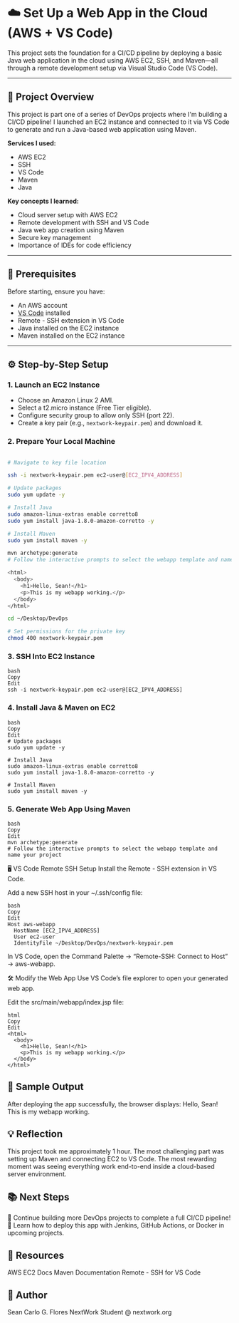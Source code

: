# ☁️ Set Up a Web App in the Cloud (AWS + VS Code)

This project sets the foundation for a CI/CD pipeline by deploying a basic Java web application in the cloud using AWS EC2, SSH, and Maven—all through a remote development setup via Visual Studio Code (VS Code).

---

## 🚀 Project Overview

This project is part one of a series of DevOps projects where I'm building a CI/CD pipeline! I launched an EC2 instance and connected to it via VS Code to generate and run a Java-based web application using Maven.

**Services I used:**  
- AWS EC2  
- SSH  
- VS Code  
- Maven  
- Java

**Key concepts I learned:**  
- Cloud server setup with AWS EC2  
- Remote development with SSH and VS Code  
- Java web app creation using Maven  
- Secure key management  
- Importance of IDEs for code efficiency

---

## 🧰 Prerequisites

Before starting, ensure you have:
- An AWS account
- [VS Code](https://code.visualstudio.com/) installed
- Remote - SSH extension in VS Code
- Java installed on the EC2 instance
- Maven installed on the EC2 instance

---

## ⚙️ Step-by-Step Setup

### 1. **Launch an EC2 Instance**
- Choose an Amazon Linux 2 AMI.
- Select a t2.micro instance (Free Tier eligible).
- Configure security group to allow only SSH (port 22).
- Create a key pair (e.g., `nextwork-keypair.pem`) and download it.

### 2. **Prepare Your Local Machine**
```bash

# Navigate to key file location

ssh -i nextwork-keypair.pem ec2-user@[EC2_IPV4_ADDRESS]

# Update packages
sudo yum update -y

# Install Java
sudo amazon-linux-extras enable corretto8
sudo yum install java-1.8.0-amazon-corretto -y

# Install Maven
sudo yum install maven -y

mvn archetype:generate
# Follow the interactive prompts to select the webapp template and name your project

<html>
  <body>
    <h1>Hello, Sean!</h1>
    <p>This is my webapp working.</p>
  </body>
</html>

cd ~/Desktop/DevOps

# Set permissions for the private key
chmod 400 nextwork-keypair.pem

```
### 3. SSH Into EC2 Instance
```
bash
Copy
Edit
ssh -i nextwork-keypair.pem ec2-user@[EC2_IPV4_ADDRESS]

```
### 4. Install Java & Maven on EC2
```
bash
Copy
Edit
# Update packages
sudo yum update -y

# Install Java
sudo amazon-linux-extras enable corretto8
sudo yum install java-1.8.0-amazon-corretto -y

# Install Maven
sudo yum install maven -y

```
### 5. Generate Web App Using Maven
```
bash
Copy
Edit
mvn archetype:generate
# Follow the interactive prompts to select the webapp template and name your project

```
🖥️ VS Code Remote SSH Setup
Install the Remote - SSH extension in VS Code.

Add a new SSH host in your ~/.ssh/config file:
```
bash
Copy
Edit
Host aws-webapp
  HostName [EC2_IPV4_ADDRESS]
  User ec2-user
  IdentityFile ~/Desktop/DevOps/nextwork-keypair.pem
```
In VS Code, open the Command Palette → “Remote-SSH: Connect to Host” → aws-webapp.

🛠️ Modify the Web App
Use VS Code’s file explorer to open your generated web app.

Edit the src/main/webapp/index.jsp file:
```
html
Copy
Edit
<html>
  <body>
    <h1>Hello, Sean!</h1>
    <p>This is my webapp working.</p>
  </body>
</html>
```
## 📸 Sample Output
After deploying the app successfully, the browser displays:
Hello, Sean!
This is my webapp working.

## 💡 Reflection
This project took me approximately 1 hour.
The most challenging part was setting up Maven and connecting EC2 to VS Code.
The most rewarding moment was seeing everything work end-to-end inside a cloud-based server environment.

## 📚 Next Steps
🔧 Continue building more DevOps projects to complete a full CI/CD pipeline!
🧠 Learn how to deploy this app with Jenkins, GitHub Actions, or Docker in upcoming projects.

## 🔗 Resources
AWS EC2 Docs
Maven Documentation
Remote - SSH for VS Code

## 👤 Author
Sean Carlo G. Flores
NextWork Student @ nextwork.org
